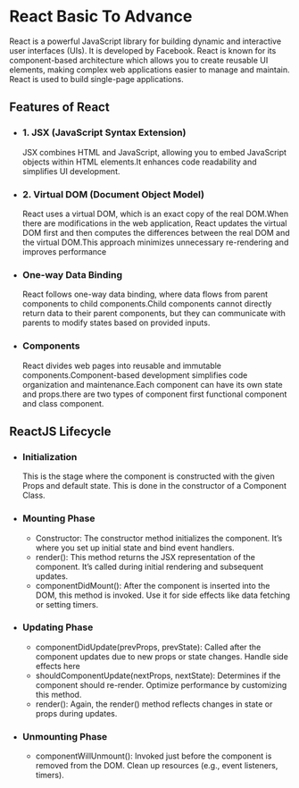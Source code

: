 # React Basic To Advance
React is a powerful JavaScript library for building dynamic and interactive user interfaces (UIs). It is developed by Facebook. React is known for its component-based architecture which allows you to create reusable UI elements, making complex web applications easier to manage and maintain. React is used to build single-page applications.

## Features of React
- ### 1. JSX (JavaScript Syntax Extension)
  JSX combines HTML and JavaScript, allowing you to embed JavaScript objects within HTML elements.It enhances code readability and simplifies UI development.
- ### 2. Virtual DOM (Document Object Model)
  React uses a virtual DOM, which is an exact copy of the real DOM.When there are modifications in the web application, React updates the virtual DOM first and then computes the differences between the real DOM and the virtual DOM.This approach minimizes unnecessary re-rendering and improves performance
- ### One-way Data Binding
  React follows one-way data binding, where data flows from parent components to child components.Child components cannot directly return data to their parent components, but they can communicate with parents to modify states based on provided inputs.
- ### Components
  React divides web pages into reusable and immutable components.Component-based development simplifies code organization and maintenance.Each component can have its own state and props.there are two types of component first functional component and class component.
## ReactJS Lifecycle
- ### Initialization
  This is the stage where the component is constructed with the given Props and default state. This is done in the constructor of a Component Class.
- ### Mounting Phase
    - Constructor: The constructor method initializes the component. It’s where you set up initial state and bind event handlers.
    - render(): This method returns the JSX representation of the component. It’s called during initial rendering and subsequent updates.
    - componentDidMount(): After the component is inserted into the DOM, this method is invoked. Use it for side effects like data fetching or setting timers.
- ###  Updating Phase
  - componentDidUpdate(prevProps, prevState): Called after the component updates due to new props or state changes. Handle side effects here
  - shouldComponentUpdate(nextProps, nextState): Determines if the component should re-render. Optimize performance by customizing this method.
  - render(): Again, the render() method reflects changes in state or props during updates.
- ### Unmounting Phase
  - componentWillUnmount(): Invoked just before the component is removed from the DOM. Clean up resources (e.g., event listeners, timers).
 

